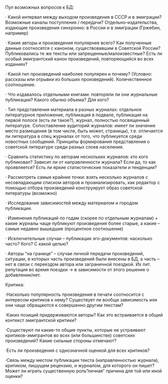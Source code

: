 Пул возможных вопросов к БД:


· Какой интервал между выходом произведения в СССР и в эмиграции? Возможные каналы поступления / передачи? 
Отдельно–издательства, издающие произведения синхронно: в России и в эмиграции (Гржебин, например)

· Какие авторы и произведения популярнее всего? Как полученные данные соотносятся с каноном, существовавшим в Советской России? 
Публиковались те же тексты или запрещенные/малоизвестные? Есть ли особый эмигрантский канон произведений, повторяющийся во всех изданиях?

· Какой тип произведений наиболее популярен и почему? (Условно: рассказы или отрывки из больших произведений). Количественное соотношение. 

· Что издавалось отдельными книгами: повторяли ли они журнальные публикации? Какого обычно объема? Для кого? 

· Тип представления материала в разных журналах: отдельное литературное приложение, публикация в подвале, публикация на первой полосе (есть ли такое?), 
журнал, полностью посвященный литературе. Сопоставление аудиторий журналов: имеет ли значение место размещения (в том числе, быть может, страницы), 
т.е. отличается ли литература в спец журналах от того, что публикуется среди новостных сообщений. Принципы формирования представления 
о советской литературе среди разных слоев населения. 

· Сравнить статистику по авторам нескольких журналов: кто кого публиковал? Зависит ли от направленности журнала?
Если да, то как проявляется? Есть ли яркие статистические показатели и тенденции?  

· Рассмотреть самые крайние точки: взять несколько журналов с несовпадающим списком авторов и проанализировать, как редактор 
с помощью отбора произведений конструирует образ советской литературы (возможно)

· Исследование зависимостей между материалом и городом публикации.

· Изменения публикаций по годам (скорее по отдельным журналам) + какие журналы чаще публикуют произведения более старые, а какие – 
самые недавно вышедшие (процентное соотношение)

· Исключительные случаи – публикации эго-документов: насколько часто? Кого? С какой целью?

· Авторы “на границе” – случаи личной передачи произведений, ситуации, в которых часть произведений были внесены в БД, а часть – 
нет в связи с переездом автора или заграничной поездкой. Их лит. репутация во время поездки → в зависимости от этого решение о добавлении/нет. 





Критика: 


·Насколько популярность произведения в печати соотносится с интересом критиков к нему? Существует ли вообще зависимость или 
они чаще обращаются к совершенно другим текстам?

·Каких позиций придерживаются авторы? Как это встраивается в общий контекст эмигрантской критики?  

·Существуют ли какие-то общие пункты, которые не устраивают критиков-эмигрантов во всех (или большинстве) советских произведений?
Какие сильные стороны отмечают?

·Есть ли произведения с однозначной оценкой для всех критиков?

·Связь между местом публикации текста (направленностью журнала), критиком, пишущем рецензию, и журналом, для которого он пишет?
Может ли играть существенную роль“личная” причина для той или иной оценки?
